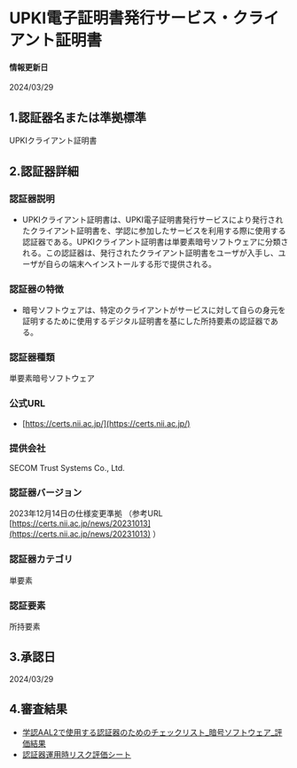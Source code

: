 # UPKI電子証明書発行サービス・クライアント証明書

#### 情報更新日
  2024/03/29

## 1.認証器名または準拠標準
  UPKIクライアント証明書

## 2.認証器詳細

### 認証器説明
  - UPKIクライアント証明書は、UPKI電子証明書発行サービスにより発行されたクライアント証明書を、学認に参加したサービスを利用する際に使用する認証器である。UPKIクライアント証明書は単要素暗号ソフトウェアに分類される。この認証器は、発行されたクライアント証明書をユーザが入手し、ユーザが自らの端末へインストールする形で提供される。

### 認証器の特徴
  - 暗号ソフトウェアは、特定のクライアントがサービスに対して自らの身元を証明するために使用するデジタル証明書を基にした所持要素の認証器である。

### 認証器種類
  単要素暗号ソフトウェア

### 公式URL
  - [https://certs.nii.ac.jp/](https://certs.nii.ac.jp/)

### 提供会社
  SECOM Trust Systems Co., Ltd.

### 認証器バージョン
  2023年12月14日の仕様変更準拠 （参考URL [https://certs.nii.ac.jp/news/20231013](https://certs.nii.ac.jp/news/20231013) ）

### 認証器カテゴリ
  単要素

### 認証要素
  所持要素

## 3.承認日
  2024/03/29

## 4.審査結果
  - [学認AAL2で使用する認証器のためのチェックリスト_暗号ソフトウェア_評価結果](../assets/checklist_upki_clientcert.xlsx)
  - [認証器運用時リスク評価シート](../risk_assesment.md)